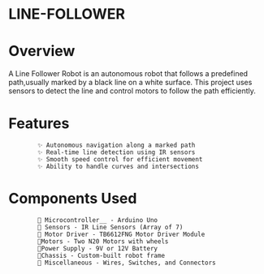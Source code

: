 # LINE-FOLLOWER
# Overview
A Line Follower Robot is an autonomous robot that follows a predefined path,usually marked by a black line on a white surface. This project uses
sensors to detect the line and control motors to follow the path efficiently.

# Features
            ✨ Autonomous navigation along a marked path
            ✨ Real-time line detection using IR sensors
            ✨ Smooth speed control for efficient movement
            ✨ Ability to handle curves and intersections

# Components Used

            🚗 Microcontroller__ - Arduino Uno
            🚗 Sensors - IR Line Sensors (Array of 7)
            🚗 Motor Driver - TB6612FNG Motor Driver Module
            🚗Motors - Two N20 Motors with wheels
            🚗Power Supply - 9V or 12V Battery
            🚗Chassis - Custom-built robot frame
            🚗 Miscellaneous - Wires, Switches, and Connectors

